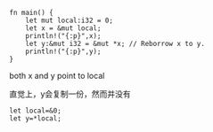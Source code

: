 
```
fn main() {
    let mut local:i32 = 0;
    let x = &mut local;
    println!("{:p}",x);
    let y:&mut i32 = &mut *x; // Reborrow x to y.
    println!("{:p}",y);
}
```

both x and y point to local

直觉上，y会复制一份，然而并没有

```
let local=&0;
let y=*local;
```
